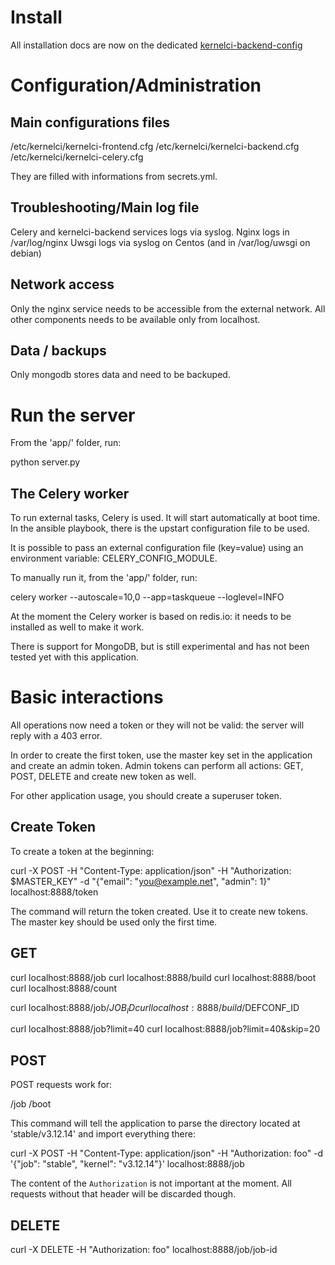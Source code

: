 # Install

All installation docs are now on the dedicated [kernelci-backend-config](https://github.com/kernelci/kernelci-backend-config/blob/master/INSTALL.md)

# Configuration/Administration

## Main configurations files
/etc/kernelci/kernelci-frontend.cfg
/etc/kernelci/kernelci-backend.cfg
/etc/kernelci/kernelci-celery.cfg

They are filled with informations from secrets.yml.

## Troubleshooting/Main log file
Celery and kernelci-backend services logs via syslog.
Nginx logs in /var/log/nginx
Uwsgi logs via syslog on Centos (and in /var/log/uwsgi on debian)

## Network access
Only the nginx service needs to be accessible from the external network. All other components needs to be available only from localhost.

## Data / backups
Only mongodb stores data and need to be backuped.

# Run the server

From the 'app/' folder, run:

  python server.py

## The Celery worker

To run external tasks, Celery is used. It will start automatically at boot
time. In the ansible playbook, there is the upstart configuration file to be
used.

It is possible to pass an external configuration file (key=value) using an
environment variable: CELERY_CONFIG_MODULE.

To manually run it, from the 'app/' folder, run:

  celery worker --autoscale=10,0 --app=taskqueue --loglevel=INFO

At the moment the Celery worker is based on redis.io: it needs to be installed
as well to make it work.

There is support for MongoDB, but is still experimental and has not been
tested yet with this application.

# Basic interactions

All operations now need a token or they will not be valid: the server will
reply with a 403 error.

In order to create the first token, use the master key set in the application
and create an admin token. Admin tokens can perform all actions: GET, POST,
DELETE and create new token as well.

For other application usage, you should create a superuser token.

## Create Token

To create a token at the beginning:

  curl -X POST -H "Content-Type: application/json" -H "Authorization: $MASTER_KEY" -d "{"email": "you@example.net", "admin": 1}" localhost:8888/token

The command will return the token created. Use it to create new tokens.
The master key should be used only the first time.

## GET

  curl localhost:8888/job
  curl localhost:8888/build
  curl localhost:8888/boot
  curl localhost:8888/count

  curl localhost:8888/job/$JOB_ID
  curl localhost:8888/build/$DEFCONF_ID

  curl localhost:8888/job?limit=40
  curl localhost:8888/job?limit=40&skip=20

## POST

POST requests work for:

  /job
  /boot

This command will tell the application to parse the directory located at
'stable/v3.12.14' and import everything there:

  curl -X POST -H "Content-Type: application/json" -H "Authorization: foo" -d '{"job": "stable", "kernel": "v3.12.14"}' localhost:8888/job

The content of the `Authorization` is not important at the moment. All requests
without that header will be discarded though.

## DELETE

  curl -X DELETE -H "Authorization: foo" localhost:8888/job/job-id
